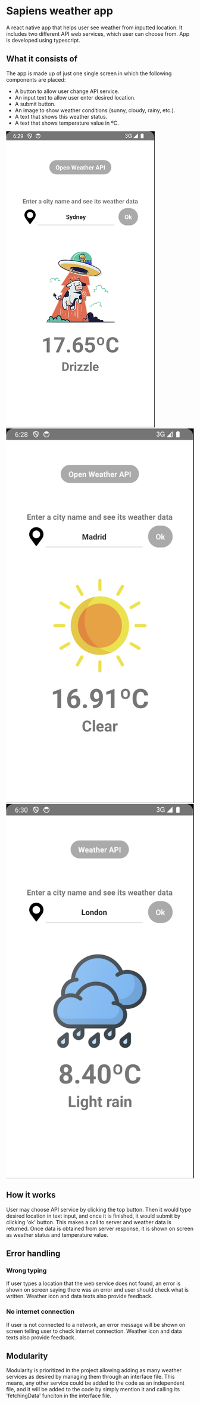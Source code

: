 # Sapiens weather app

A react native app that helps user see weather from inputted location. It includes two different API web services, which user can choose from. App is developed using typescript.

## What it consists of

The app is made up of just one single screen in which the following components are placed:
- A button to allow user change API service.
- An input text to allow user enter desired location.
- A submit button.
- An image to show weather conditions (sunny, cloudy, rainy, etc.).
- A text that shows this weather status.
- A text that shows temperature value in ºC.

![Home](src/assets/screenshots/iconNotFound.png) ![Sunny 1](src/assets/screenshots/sunny1.png) ![Rainy 1](src/assets/screenshots/rainy1.png)

## How it works

User may choose API service by clicking the top button. Then it would type desired location in text input, and once it is finished, it would submit by clicking 'ok' button. This makes a call to server and weather data is returned. Once data is obtained from server response, it is shown on screen as weather status and temperature value.

## Error handling

### Wrong typing
If user types a location that the web service does not found, an error is shown on screen saying there was an error and user should check what is written. Weather icon and data texts also provide feedback.

### No internet connection
If user is not connected to a network, an error message will be shown on screen telling user to check internet connection. Weather icon and data texts also provide feedback.

## Modularity
Modularity is prioritized in the project allowing adding as many weather services as desired by managing them through an interface file. This means, any other service could be added to the code as an independent file, and it will be added to the code by simply mention it and calling its 'fetchingData' funciton in the interface file.
